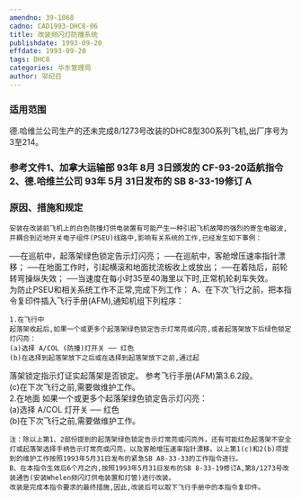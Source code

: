 ```yaml
---
amendno: 39-1068  
cadno: CAD1993-DHC8-06  
title: 改装频闪灯防撞系统  
publishdate: 1993-09-20  
effdate: 1993-09-20  
tags: DHC8  
categories: 华东管理局  
author: 邬纪召  
---
```

  
### 适用范围  
德.哈维兰公司生产的还未完成8/1273号改装的DHC8型300系列飞机,出厂序号为3至214。  
  
<!--more-->  
### 参考文件1、加拿大运输部 93年 8月 3日颁发的 CF-93-20适航指令 2、德.哈维兰公司 93年 5月 31日发布的 SB 8-33-19修订 A  
  
### 原因、措施和规定  
    安装在改装前飞机上的白色防撞灯供电装置有可能产生一种引起飞机故障的强烈的寄生电磁波,并耦合到近地开关电子组件(PSEU)线路中,影响有关系统的工作,已经发生如下事例：  
──在巡航中，起落架绿色锁定告示灯闪亮； ──在巡航中，客舱增压速率指针漂移； ──在地面工作时，引起横滚和地面扰流板收上或放出； ──在着陆后，前轮转弯操纵失效；    ──当速度在每小时35至40海里以下时,正常机轮刹车失效。  
    为防止PSEU和相关系统工作不正常,完成下列工作：     A、在下次飞行之前，把本指令复印件插入飞行手册(AFM),通知机组下列程序：  
  
    1.在飞行中  
    起落架收起后,如果一个或更多个起落架绿色锁定告示灯常亮或闪亮,或者起落架放下后绿色锁定灯闪亮：  
    (a)选择 A/COL (防撞)灯开关 ── 红色  
    (b)在选择到起落架放下之后或在选择到起落架放下之前,通过起  
  
落架锁定指示灯证实起落架是否锁定。     参考飞行手册(AFM)第3.6.2段。  
    (c)在下次飞行之前,需要做维护工作。  
    2.在地面     如果一个或更多个起落架绿色锁定告示灯闪亮：  
(a)选择 A/COL 灯开关 ── 红色  
    (b)在下次飞行之前,需要做维护工作。  
  
    注：除以上第1、2部份提到的起落架绿色锁定告示灯常亮或闪亮外，还有可能红色起落架不安全灯或起落架选择手柄告示灯常亮或闪亮，以及客舱增压速率指针漂移。以上第1(c)和2(b)项提到的维护工作按照1993年5月31日发布的紧急SB A8-33-33的工作指令进行。  
    B、在本指令生效后6个月之内,按照1993年5月31日发布的SB 8-33-19修订A,第8/1273号改装通告(安装Whelen频闪灯供电装置和灯管)进行改装。  
    改装是完成本指令要求的最终措施,因此,改装后可以取下飞行手册中的本指令复印件。  
